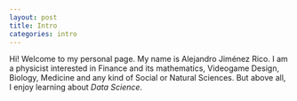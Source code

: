 ```yaml
---
layout: post
title: Intro
categories: intro
---
```


Hi! Welcome to my personal page. My name is Alejandro Jiménez Rico. I am a physicist interested in Finance and its mathematics, Videogame Design, Biology, Medicine and any kind of Social or Natural Sciences. But above all, I enjoy learning about *Data Science*.
